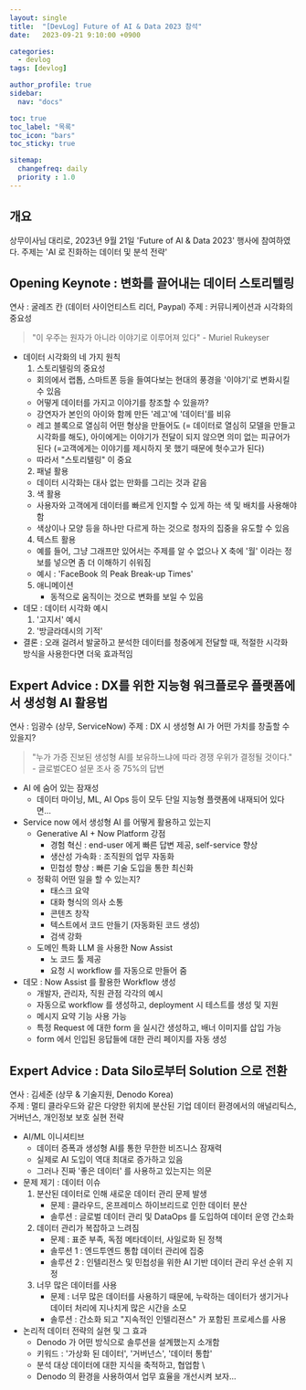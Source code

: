 ```yaml
---
layout: single
title:  "[DevLog] Future of AI & Data 2023 참석"
date:   2023-09-21 9:10:00 +0900

categories:
  - devlog
tags: [devlog]

author_profile: true
sidebar:
  nav: "docs"

toc: true
toc_label: "목록"
toc_icon: "bars"
toc_sticky: true

sitemap:
  changefreq: daily
  priority : 1.0
---
```


## 개요  
상무이사님 대리로, 2023년 9월 21일 'Future of AI & Data 2023' 행사에 참여하였다.
주제는 'AI 로 진화하는 데이터 및 분석 전략'

## Opening Keynote : 변화를 끌어내는 데이터 스토리텔링 
연사 : 굴레즈 칸 (데이터 사이언티스트 리더, Paypal)
주제 : 커뮤니케이션과 시각화의 중요성  

> "이 우주는 원자가 아니라 이야기로 이루어져 있다" - Muriel Rukeyser  

- 데이터 시각화의 네 가지 원칙  
  1. 스토리텔링의 중요성  
    - 회의에서 랩톱, 스마트폰 등을 들여다보는 현대의 풍경을 '이야기'로 변화시킬 수 있음  
    - 어떻게 데이터를 가지고 이야기를 창조할 수 있을까?  
    - 강연자가 본인의 아이와 함께 만든 '레고'에 '데이터'를 비유  
    - 레고 블록으로 열심히 어떤 형상을 만들어도 (= 데이터로 열심히 모델을 만들고 시각화를 해도), 아이에게는 이야기가 전달이 되지 않으면 의미 없는 피규어가 된다 (=고객에게는 이야기를 제시하지 못 했기 때문에 헛수고가 된다)  
    - 따라서 "스토리텔링" 이 중요  
  2. 패널 활용  
    - 데이터 시각화는 대사 없는 만화를 그리는 것과 같음  
  3. 색 활용  
    - 사용자와 고객에게 데이터를 빠르게 인지할 수 있게 하는 색 및 배치를 사용해야 함   
    - 색상이나 모양 등을 하나만 다르게 하는 것으로 청자의 집중을 유도할 수 있음   
  4. 텍스트 활용
    - 예를 들어, 그냥 그래프만 있어서는 주제를 알 수 없으나 X 축에 '월' 이라는 정보를 넣으면 좀 더 이해하기 쉬워짐  
    - 예시 : 'FaceBook 의 Peak Break-up Times'  
  5. 애니메이션
      - 동적으로 움직이는 것으로 변화를 보일 수 있음  
- 데모 : 데이터 시각화 예시    
  1. '고지서' 예시  
  2. '방글라데시의 기적'  
- 결론 : 오래 걸려서 발굴하고 분석한 데이터를 청중에게 전달할 때, 적절한 시각화 방식을 사용한다면 더욱 효과적임  

## Expert Advice : DX를 위한 지능형 워크플로우 플랫폼에서 생성형 AI 활용법  
연사 : 임광수 (상무, ServiceNow)
주제 : DX 시 생성형 AI 가 어떤 가치를 창출할 수 있을지?  

> "누가 가증 진보된 생성형 AI를 보유하느냐에 따라 경쟁 우위가 결정될 것이다." - 글로벌CEO 설문 조사 중 75%의 답변  

- AI 에 숨어 있는 잠재성
  - 데이터 마이닝, ML, AI Ops 등이 모두 단일 지능형 플랫폼에 내재되어 있다면...  
- Service now 에서 생성형 AI 를 어떻게 활용하고 있는지   
  - Generative AI + Now Platform 강점  
    - 경험 혁신 : end-user 에게 빠른 답변 제공, self-service 향상  
    - 생산성 가속화 : 조직원의 업무 자동화  
    - 민첩성 향상 : 빠른 기술 도입을 통한 최신화  
  - 정확히 어떤 일을 할 수 있는지?  
    - 태스크 요약  
    - 대화 형식의 의사 소통  
    - 콘텐츠 창작  
    - 텍스트에서 코드 만들기 (자동화된 코드 생성)  
    - 검색 강화  
  - 도메인 특화 LLM 을 사용한 Now Assist  
    - 노 코드 툴 제공  
    - 요청 시 workflow 를 자동으로 만들어 줌  
- 데모 : Now Assist 를 활용한 Workflow 생성
  - 개발자, 관리자, 직원 관점 각각의 예시  
  - 자동으로 workflow 를 생성하고, deployment 시 테스트를 생성 및 지원  
  - 메시지 요약 기능 사용 가능  
  - 특정 Request 에 대한 form 을 실시간 생성하고, 배너 이미지를 삽입 가능  
  - form 에서 인입된 응답들에 대한 관리 페이지를 자동 생성  

## Expert Advice : Data Silo로부터 Solution 으로 전환  
연사 : 김세준 (상무 & 기술지원, Denodo Korea)  
주제 : 멀티 클라우드와 같은 다양한 위치에 분산된 기업 데이터 환경에서의 애널리틱스, 거버넌스, 개인정보 보호 실현 전략

- AI/ML 이니셔티브  
  - 데이터 증폭과 생성형 AI를 통한 무한한 비즈니스 잠재력  
  - 실제로 AI 도입이 역대 최대로 증가하고 있음  
  - 그러나 진짜 '좋은 데이터' 를 사용하고 있는지는 의문  
- 문제 제기 : 데이터 이슈  
  1.  분산된 데이터로 인해 새로운 데이터 관리 문제 발생  
      - 문제 : 클라우드, 온프레미스 하이브리드로 인한 데이터 분산  
      - 솔루션 : 글로벌 데이터 관리 및 DataOps 를 도입하여 데이터 운영 간소화 
  2. 데이터 관리가 복잡하고 느려짐  
      - 문제 : 표준 부족, 독점 메타데이터, 사일로화 된 정책  
      - 솔루션 1 : 엔드투엔드 통합 데이터 관리에 집중   
      - 솔루션 2 : 인텔리전스 및 민첩성을 위한 AI 기반 데이터 관리 우선 순위 지정   
  3. 너무 많은 데이터를 사용
      - 문제 : 너무 많은 데이터를 사용하기 때문에, 누락하는 데이터가 생기거나 데이터 처리에 지나치게 많은 시간을 소모  
      - 솔루션 : 간소화 되고 "지속적인 인텔리젼스" 가 포함된 프로세스를 사용  
- 논리적 데이터 전략의 실현 및 그 효과  
  - Denodo 가 어떤 방식으로 솔루션을 설계했는지 소개함  
  - 키워드 : '가상화 된 데이터', '거버넌스', '데이터 통합'  
  - 분석 대상 데이터에 대한 지식을 축적하고, 협업함  \
  - Denodo 의 환경을 사용하여서 업무 효율을 개선시켜 보자... 

